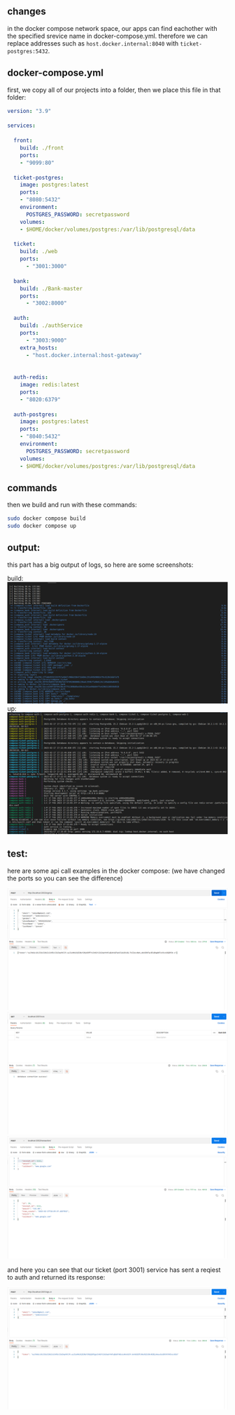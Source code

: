 ## changes

in the docker compose network space, our apps can find eachother with the
specified srevice name in docker-compose.yml. therefore we can replace 
addresses such as `host.docker.internal:8040` with `ticket-postgres:5432`.

## docker-compose.yml

first, we copy all of our projects into a folder, then we place this file in that folder:

```yaml
version: "3.9"

services:

  front:
    build: ./front
    ports: 
    - "9099:80"

  ticket-postgres:
    image: postgres:latest
    ports:
    - "8080:5432"
    environment:
      POSTGRES_PASSWORD: secretpassword
    volumes:
    - $HOME/docker/volumes/postgres:/var/lib/postgresql/data
 
  ticket:
    build: ./web
    ports:
      - "3001:3000"

  bank:
    build: ./Bank-master
    ports:
      - "3002:8000"

  auth:
    build: ./authService
    ports:
      - "3003:9000"
    extra_hosts:
      - "host.docker.internal:host-gateway"

  
  auth-redis:
    image: redis:latest
    ports:
    - "8020:6379"

  auth-postgres:
    image: postgres:latest
    ports:
    - "8040:5432"
    environment:
      POSTGRES_PASSWORD: secretpassword
    volumes:
    - $HOME/docker/volumes/postgres:/var/lib/postgresql/data

```

## commands

then we build and run with these commands:

``` bash
sudo docker compose build
sudo docker compose up
```

## output:

this part has a big output of logs, so here are some screenshots:

build:
![build1.png](./build1.png "build1.png")
up:
![build2.png](./build2.png "build2.png")




## test:

here are some api call examples in the docker compose:
(we have changed the ports so you can see the difference)

![test1.png](./test1.png)
![test2.png](./test2.png)
![test3.png](./test3.png)

and here you can see that our ticket (port 3001) service has sent a reqiest to auth
and returned its response:

![test4.png](./test4.png)

